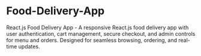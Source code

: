 # Food-Delivery-App
 React.js Food Delivery App - A responsive React.js food delivery app with user authentication, cart management, secure checkout, and admin controls for menu and orders. Designed for seamless browsing, ordering, and real-time updates.
